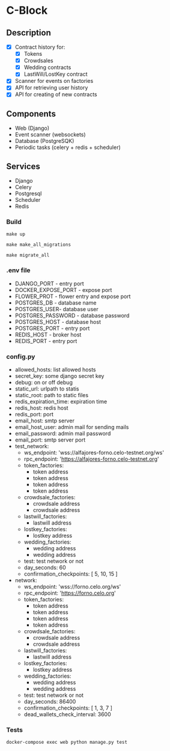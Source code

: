 # C-Block
## Description
- [x] Contract history for:
  - [x] Tokens
  - [x] Crowdsales
  - [x] Wedding contracts
  - [x] LastWill/LostKey contract 
- [x] Scanner for events on factories
- [x] API for retrieving user history
- [x] API for creating of new contracts
## Components
- Web (Django)
- Event scanner (websockets)
- Database (PostgreSQK)
- Periodic tasks (celery + redis + scheduler) 
## Services
- Django
- Celery
- Postgresql
- Scheduler
- Redis
### Build
```
make up
```
```
make make_all_migrations
```
```
make migrate_all
```
### .env file
- DJANGO_PORT - entry port
- DOCKER_EXPOSE_PORT - expose port
- FLOWER_PROT - flower entry and expose port
- POSTGRES_DB - database name
- POSTGRES_USER- database user
- POSTGRES_PASSWORD - database password
- POSTGRES_HOST - database host
- POSTGRES_PORT - entry port
- REDIS_HOST - broker host
- REDIS_PORT - entry port

### config.py
- allowed_hosts: list allowed hosts
- secret_key: some django secret key
- debug: on or off debug
- static_url: urlpath to statis
- static_root: path to static files
- redis_expiration_time: expiration time
- redis_host: redis host
- redis_port: port
- email_host: smtp server
- email_host_user: admin mail for sending mails
- email_password: admin mail password
- email_port: smtp server port
- test_network:
  - ws_endpoint: 'wss://alfajores-forno.celo-testnet.org/ws'
  - rpc_endpoint: 'https://alfajores-forno.celo-testnet.org'
  - token_factories:
    - token address
    - token address
    - token address
    - token address
  - crowdsale_factories:
    - crowdsale address
    - crowdsale address
  - lastwill_factories:
    - lastwill address
  - lostkey_factories:
    - lostkey address
  - wedding_factories:
    - wedding address
    - wedding address
  - test: test network or not
  - day_seconds: 60
  - confirmation_checkpoints: [ 5, 10, 15 ]
- network:
  - ws_endpoint: 'wss://forno.celo.org/ws'
  - rpc_endpoint: 'https://forno.celo.org'
  - token_factories:
    - token address
    - token address
    - token address
    - token address
  - crowdsale_factories:
    - crowdsale address
    - crowdsale address
  - lastwill_factories:
    - lastwill address
  - lostkey_factories:
    - lostkey address
  - wedding_factories:
    - wedding address
    - wedding address
  - test: test network or not
  - day_seconds: 86400
  - confirmation_checkpoints: [ 1, 3, 7 ]
  - dead_wallets_check_interval: 3600
### Tests
```
docker-compose exec web python manage.py test
```

